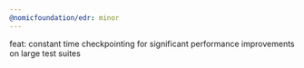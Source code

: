 ```yaml
---
@nomicfoundation/edr: minor
---
```


feat: constant time checkpointing for significant performance improvements on large test suites

